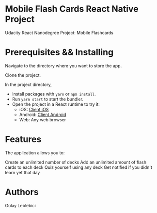 # Mobile Flash Cards React Native Project

Udacity React Nanodegree Project: Mobile Flashcards
# Prerequisites && Installing

Navigate to the directory where you want to store the app.

Clone the project.

In the project directory,

- Install packages with `yarn` or `npm install`.
- Run `yarn start` to start the bundler.
- Open the project in a React runtime to try it:
  - iOS: [Client iOS](https://itunes.apple.com/app/apple-store/id982107779)
  - Android: [Client Android](https://play.google.com/store/apps/details?id=host.exp.exponent&referrer=blankexample)
  - Web: Any web browser

# Features
The application allows you to:

Create an unlimited number of decks
Add an unlimited amount of flash cards to each deck
Quiz yourself using any deck
Get notified if you didn't learn yet that day

# Authors
Gülay Leblebici